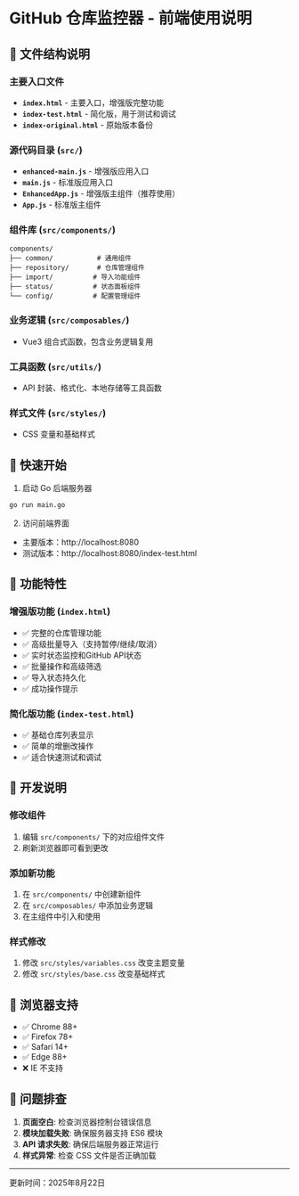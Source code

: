 # GitHub 仓库监控器 - 前端使用说明

## 📁 文件结构说明

### 主要入口文件
- **`index.html`** - 主要入口，增强版完整功能
- **`index-test.html`** - 简化版，用于测试和调试
- **`index-original.html`** - 原始版本备份

### 源代码目录 (`src/`)
- **`enhanced-main.js`** - 增强版应用入口
- **`main.js`** - 标准版应用入口  
- **`EnhancedApp.js`** - 增强版主组件（推荐使用）
- **`App.js`** - 标准版主组件

### 组件库 (`src/components/`)
```
components/
├── common/           # 通用组件
├── repository/       # 仓库管理组件
├── import/          # 导入功能组件
├── status/          # 状态面板组件
└── config/          # 配置管理组件
```

### 业务逻辑 (`src/composables/`)
- Vue3 组合式函数，包含业务逻辑复用

### 工具函数 (`src/utils/`)
- API 封装、格式化、本地存储等工具函数

### 样式文件 (`src/styles/`)
- CSS 变量和基础样式

## 🚀 快速开始

1. 启动 Go 后端服务器
```bash
go run main.go
```

2. 访问前端界面
- 主要版本：http://localhost:8080
- 测试版本：http://localhost:8080/index-test.html

## 🎯 功能特性

### 增强版功能 (`index.html`)
- ✅ 完整的仓库管理功能
- ✅ 高级批量导入（支持暂停/继续/取消）
- ✅ 实时状态监控和GitHub API状态
- ✅ 批量操作和高级筛选
- ✅ 导入状态持久化
- ✅ 成功操作提示

### 简化版功能 (`index-test.html`)
- ✅ 基础仓库列表显示
- ✅ 简单的增删改操作
- ✅ 适合快速测试和调试

## 🔧 开发说明

### 修改组件
1. 编辑 `src/components/` 下的对应组件文件
2. 刷新浏览器即可看到更改

### 添加新功能
1. 在 `src/components/` 中创建新组件
2. 在 `src/composables/` 中添加业务逻辑
3. 在主组件中引入和使用

### 样式修改
1. 修改 `src/styles/variables.css` 改变主题变量
2. 修改 `src/styles/base.css` 改变基础样式

## 📱 浏览器支持

- ✅ Chrome 88+
- ✅ Firefox 78+  
- ✅ Safari 14+
- ✅ Edge 88+
- ❌ IE 不支持

## 🐛 问题排查

1. **页面空白**: 检查浏览器控制台错误信息
2. **模块加载失败**: 确保服务器支持 ES6 模块
3. **API 请求失败**: 确保后端服务器正常运行
4. **样式异常**: 检查 CSS 文件是否正确加载

---

更新时间：2025年8月22日
